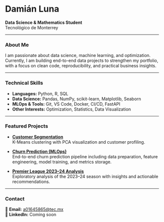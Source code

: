 # Damián Luna  

**Data Science & Mathematics Student**  
Tecnológico de Monterrey  

---

### About Me
I am passionate about data science, machine learning, and optimization.  
Currently, I am building end-to-end data projects to strengthen my portfolio, with a focus on clean code, reproducibility, and practical business insights.

---

### Technical Skills
- **Languages:** Python, R, SQL  
- **Data Science:** Pandas, NumPy, scikit-learn, Matplotlib, Seaborn  
- **MLOps & Tools:** Git, VS Code, Docker, CI/CD, FastAPI  
- **Other Interests:** Optimization, Statistics, Data Visualization  

---

### Featured Projects
- **[Customer Segmentation](https://github.com/Demian-11/customer-segmentation)**  
  K-Means clustering with PCA visualization and customer profiling.  

- **[Churn Prediction (MLOps)](https://github.com/Demian-11/churn-mlops)**  
  End-to-end churn prediction pipeline including data preparation, feature engineering, model training, and metrics storage.  

- **[Premier League 2023–24 Analysis](https://github.com/Demian-11/premier-league-analysis)**  
  Exploratory analysis of the 2023–24 season with insights and actionable recommendations.  

---

### Contact
📧 **Email:** [a01645865@tec.mx](mailto:a01645865@tec.mx)  
🔗 **LinkedIn:** Coming soon
